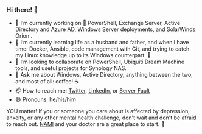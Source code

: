 ### Hi there! 👋

- 🔭 I’m currently working on :blue_heart: PowerShell, Exchange Server, Active Directory and Azure AD, Windows Server deployments, and SolarWinds Orion . 
- 🌱 I’m currently learning life as a husband and father, and when I have time: Docker, Ansible, code management with Git, and trying to catch my Linux knowledge up to its Windows counterpart. :penguin:
- 👯 I’m looking to collaborate on PowerShell, Ubiquiti Dream Machine tools, and useful projects for Synology NAS. 
- 💬 Ask me about Windows, Active Directory, anything between the two, and most of all: coffee! :coffee:
- 📫 How to reach me: [Twitter](https://twitter.com/SamErde), [LinkedIn](https://www.linkedin.com/in/samerde/), or [Server Fault](https://serverfault.com/users/49571/sturdyerde) 
- 😄 Pronouns: he/his/him

YOU matter! If you or someone you care about is affected by depression, anxeity, or any other mental health challenge, don't wait and don't be afraid to reach out. [NAMI](https://www.nami.org/Your-Journey) and your doctor are a great place to start. :yellow_heart:
